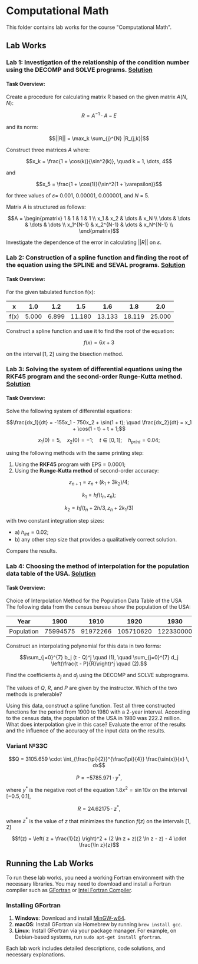 # Computational Math

This folder contains lab works for the course "Computational Math".

## Lab Works
### **Lab 1:** Investigation of the relationship of the condition number using the DECOMP and SOLVE programs. [Solution](lab_1/)
#### Task Overview:
Create a procedure for calculating matrix R based on the given matrix $A(N, N)$:

```math
R = A^{-1} \cdot A - E
```
  and its norm:

```math
||R|| = \max_k \sum_{j}^{N} |R_{j,k}|
```

Construct three matrices $A$ where:

```math
x_k = \frac{1 + \cos(k)}{\sin^2(k)}, \quad k = 1, \dots, 4
```
and
```math
x_5 = \frac{1 + \cos(1)}{\sin^2(1 + \varepsilon)}
```

for three values of $ε$= 0.001, 0.00001, 0.000001, and $N$ = 5.

Matrix $A$ is structured as follows:

```math
A = 
\begin{pmatrix}
1 & 1 & 1 & 1 \\
x_1 & x_2 & \dots & x_N \\
\dots & \dots & \dots & \dots \\
x_1^{N-1} & x_2^{N-1} & \dots & x_N^{N-1} \\
\end{pmatrix}
```

Investigate the dependence of the error in calculating $||R||$ on $ε$. 

### **Lab 2:** Construction of a spline function and finding the root of the equation using the SPLINE and SEVAL programs. [Solution](lab_2/)
#### Task Overview:
For the given tabulated function f(x):

|   x  | 1.0  | 1.2  | 1.5  | 1.6  | 1.8  | 2.0  |
|-------|-------|-------|------|------|------|------|
| f(x) | 5.000 | 6.899 | 11.180 | 13.133 | 18.119 | 25.000 |

Construct a spline function and use it to find the root of the equation:

```math
f(x) = 6x + 3
```

on the interval [1, 2] using the bisection method.

### **Lab 3:** Solving the system of differential equations using the RKF45 program and the second-order Runge-Kutta method. [Solution](lab_3/)
#### Task Overview:

Solve the following system of differential equations:

```math
\frac{dx_1}{dt} = -155x_1 - 750x_2 + \sin(1 + t); \quad \frac{dx_2}{dt} = x_1 + \cos(1 - t) + t + 1;
```
```math
x_1(0) = 5, \quad x_2(0) = -1; \quad t \in [0, 1]; \quad h_{print} = 0.04;
```

using the following methods with the same printing step:

1. Using the **RKF45** program with EPS = 0.0001;
2. Using the **Runge-Kutta method** of second-order accuracy:

```math
z_{n+1} = z_n + (k_1 + 3k_2) / 4;
```
```math
k_1 = hf(t_n, z_n);
```
```math
k_2 = hf(t_n + 2h/3, z_n + 2k_1 / 3)
```
with two constant integration step sizes:
   - a) $h_{int} = 0.02;$
   - b) any other step size that provides a qualitatively correct solution.

Compare the results.

### **Lab 4:** Choosing the method of interpolation for the population data table of the USA. [Solution](lab_4/)
#### Task Overview:
Choice of Interpolation Method for the Population Data Table of the USA
The following data from the census bureau show the population of the USA:

| Year  | 1900     | 1910     | 1920     | 1930     | 1940     | 1950     | 1960     | 1970     |
|-------|----------|----------|----------|----------|----------|----------|----------|----------|
| Population | 75994575 | 91972266 | 105710620 | 122330000 | 131669275 | 150697361 | 179323175 | 203211926 |

Construct an interpolating polynomial for this data in two forms:

```math
\sum_{j=0}^{7} b_j (t - Q)^j \quad (1), \quad \sum_{j=0}^{7} d_j \left(\frac{t - P}{R}\right)^j \quad (2).
```

Find the coefficients $b_j$ and $d_j$ using the DECOMP and SOLVE subprograms.

The values of $Q$, $R$, and $P$ are given by the instructor. Which of the two methods is preferable?

Using this data, construct a spline function. Test all three constructed functions for the period from 1900 to 1980 with a 2-year interval. According to the census data, the population of the USA in 1980 was 222.2 million. What does interpolation give in this case? Evaluate the error of the results and the influence of the accuracy of the input data on the results.

### Variant №33C

```math
Q = 3105.659 \cdot \int_{\frac{\pi}{2}}^{\frac{\pi}{4}} \frac{\sin(x)}{x}  \, dx
```
```math
P = -5785.971 \cdot y^* , 
```

where $y^*$ is the negative root of the equation $1.8x^2 = \sin 10x$ on the interval $[-0.5, 0.1]$,
```math
R = 24.62175 \cdot z^* , 
```
where $z^*$ is the value of $z$ that minimizes the function $f(z)$ on the intervals $[1, 2]$

```math
f(z) = \left( z + \frac{1}{z} \right)^2 + (2 \ln z + z)(2 \ln z - z) - 4 \cdot \frac{\ln z}{z}
```


## Running the Lab Works

To run these lab works, you need a working Fortran environment with the necessary libraries. You may need to download and install a Fortran compiler such as [GFortran](https://gcc.gnu.org/fortran/) or [Intel Fortran Compiler](https://software.intel.com/content/www/us/en/develop/tools/oneapi/components/fortran-compiler.html).

### Installing GFortran

1. **Windows**: Download and install [MinGW-w64](http://mingw-w64.org/doku.php/download).
2. **macOS**: Install GFortran via Homebrew by running `brew install gcc`.
3. **Linux**: Install GFortran via your package manager. For example, on Debian-based systems, run `sudo apt-get install gfortran`.



Each lab work includes detailed descriptions, code solutions, and necessary explanations.

